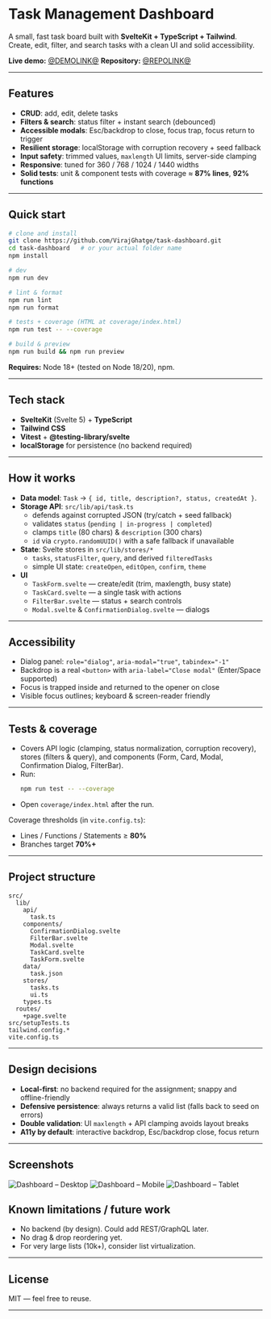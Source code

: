 # Task Management Dashboard

A small, fast task board built with **SvelteKit + TypeScript + Tailwind**.  
Create, edit, filter, and search tasks with a clean UI and solid accessibility.

**Live demo:** [@DEMOLINK@](https://task-dashboarddemo.vercel.app/)
**Repository:** [@REPOLINK@](https://github.com/VirajGhatge/task-dashboard.git)

---

## Features

- **CRUD**: add, edit, delete tasks
- **Filters & search**: status filter + instant search (debounced)
- **Accessible modals**: Esc/backdrop to close, focus trap, focus return to trigger
- **Resilient storage**: localStorage with corruption recovery + seed fallback
- **Input safety**: trimmed values, `maxlength` UI limits, server-side clamping
- **Responsive**: tuned for 360 / 768 / 1024 / 1440 widths
- **Solid tests**: unit & component tests with coverage ≈ **87% lines**, **92% functions**

---

## Quick start

```bash
# clone and install
git clone https://github.com/VirajGhatge/task-dashboard.git
cd task-dashboard   # or your actual folder name
npm install

# dev
npm run dev

# lint & format
npm run lint
npm run format

# tests + coverage (HTML at coverage/index.html)
npm run test -- --coverage

# build & preview
npm run build && npm run preview
```

**Requires:** Node 18+ (tested on Node 18/20), npm.

---

## Tech stack

- **SvelteKit** (Svelte 5) + **TypeScript**
- **Tailwind CSS**
- **Vitest** + **@testing-library/svelte**
- **localStorage** for persistence (no backend required)

---

## How it works

- **Data model**: `Task` → `{ id, title, description?, status, createdAt }`.
- **Storage API**: `src/lib/api/task.ts`
  - defends against corrupted JSON (try/catch + seed fallback)
  - validates `status` (`pending | in-progress | completed`)
  - clamps `title` (80 chars) & `description` (300 chars)
  - `id` via `crypto.randomUUID()` with a safe fallback if unavailable
- **State**: Svelte stores in `src/lib/stores/*`
  - `tasks`, `statusFilter`, `query`, and derived `filteredTasks`
  - simple UI state: `createOpen`, `editOpen`, `confirm`, `theme`
- **UI**
  - `TaskForm.svelte` — create/edit (trim, maxlength, busy state)
  - `TaskCard.svelte` — a single task with actions
  - `FilterBar.svelte` — status + search controls
  - `Modal.svelte` & `ConfirmationDialog.svelte` — dialogs

---

## Accessibility

- Dialog panel: `role="dialog"`, `aria-modal="true"`, `tabindex="-1"`
- Backdrop is a real `<button>` with `aria-label="Close modal"` (Enter/Space supported)
- Focus is trapped inside and returned to the opener on close
- Visible focus outlines; keyboard & screen-reader friendly

---

## Tests & coverage

- Covers API logic (clamping, status normalization, corruption recovery), stores (filters & query), and components (Form, Card, Modal, Confirmation Dialog, FilterBar).
- Run:
  ```bash
  npm run test -- --coverage
  ```
- Open `coverage/index.html` after the run.

Coverage thresholds (in `vite.config.ts`):

- Lines / Functions / Statements ≥ **80%**
- Branches target **70%+**

---

## Project structure

```
src/
  lib/
    api/
      task.ts
    components/
      ConfirmationDialog.svelte
      FilterBar.svelte
      Modal.svelte
      TaskCard.svelte
      TaskForm.svelte
    data/
      task.json
    stores/
      tasks.ts
      ui.ts
    types.ts
  routes/
    +page.svelte
src/setupTests.ts
tailwind.config.*
vite.config.ts
```

---

## Design decisions

- **Local-first**: no backend required for the assignment; snappy and offline-friendly
- **Defensive persistence**: always returns a valid list (falls back to seed on errors)
- **Double validation**: UI `maxlength` + API clamping avoids layout breaks
- **A11y by default**: interactive backdrop, Esc/backdrop close, focus return

---

## Screenshots

![Dashboard – Desktop](DesktopSS.png)
![Dashboard – Mobile](MobileSS.png)
![Dashboard – Tablet](TabSS.png)

## Known limitations / future work

- No backend (by design). Could add REST/GraphQL later.
- No drag & drop reordering yet.
- For very large lists (10k+), consider list virtualization.

---

## License

MIT — feel free to reuse.

---
